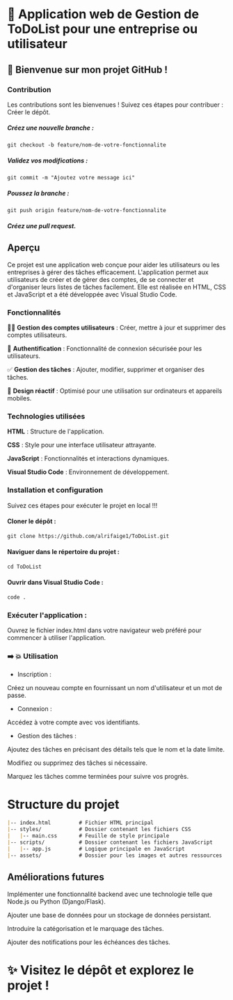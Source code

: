 # 🌟  Application web de Gestion de ToDoList pour une entreprise ou utilisateur

## 🚀 Bienvenue sur mon projet GitHub !

### Contribution
Les contributions sont les bienvenues ! Suivez ces étapes pour contribuer :
Créer le dépôt.

##### Créez une nouvelle branche :
```markdown
git checkout -b feature/nom-de-votre-fonctionnalite
```
##### Validez vos modifications :
```markdown
git commit -m "Ajoutez votre message ici"
```
##### Poussez la branche :
```markdown
git push origin feature/nom-de-votre-fonctionnalite
```
##### Créez une pull request.

## Aperçu
Ce projet est une application web conçue pour aider les utilisateurs ou les entreprises à gérer des tâches efficacement. L'application permet aux utilisateurs de créer et de gérer des comptes, de se connecter et d'organiser leurs listes de tâches facilement. Elle est réalisée en HTML, CSS et JavaScript et a été développée avec Visual Studio Code.

### Fonctionnalités

🧑‍💻 ****Gestion des comptes utilisateurs**** : Créer, mettre à jour et supprimer des comptes utilisateurs.

🔐 ****Authentification**** : Fonctionnalité de connexion sécurisée pour les utilisateurs.

✅ ****Gestion des tâches**** : Ajouter, modifier, supprimer et organiser des tâches.

📱 ****Design réactif**** : Optimisé pour une utilisation sur ordinateurs et appareils mobiles.

### Technologies utilisées

****HTML**** : Structure de l'application.

****CSS**** : Style pour une interface utilisateur attrayante.

****JavaScript**** : Fonctionnalités et interactions dynamiques.

****Visual Studio Code**** : Environnement de développement.

### Installation et configuration
Suivez ces étapes pour exécuter le projet en local !!!

#### Cloner le dépôt :
```markdown
git clone https://github.com/alrifaige1/ToDoList.git
```
#### Naviguer dans le répertoire du projet :
```markdown
cd ToDoList
```
#### Ouvrir dans Visual Studio Code :
```markdown
code .
```

### Exécuter l'application :
Ouvrez le fichier index.html dans votre navigateur web préféré pour commencer à utiliser l'application.

### ➡️ 💥 Utilisation 

- Inscription :

Créez un nouveau compte en fournissant un nom d'utilisateur et un mot de passe.

- Connexion :

Accédez à votre compte avec vos identifiants.

- Gestion des tâches :

Ajoutez des tâches en précisant des détails tels que le nom et la date limite.

Modifiez ou supprimez des tâches si nécessaire.

Marquez les tâches comme terminées pour suivre vos progrès.

# Structure du projet
```markdown
|-- index.html         # Fichier HTML principal
|-- styles/            # Dossier contenant les fichiers CSS
|   |-- main.css       # Feuille de style principale
|-- scripts/           # Dossier contenant les fichiers JavaScript
|   |-- app.js         # Logique principale en JavaScript
|-- assets/            # Dossier pour les images et autres ressources
 ```

## Améliorations futures

Implémenter une fonctionnalité backend avec une technologie telle que Node.js ou Python (Django/Flask).

Ajouter une base de données pour un stockage de données persistant.

Introduire la catégorisation et le marquage des tâches.

Ajouter des notifications pour les échéances des tâches.


# ✨ Visitez le dépôt et explorez le projet !

